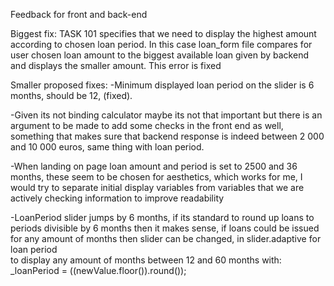 
Feedback for front and back-end

Biggest fix:
TASK 101 specifies that we need to display the highest amount according to chosen loan period.
In this case loan_form file compares for user chosen loan amount to the biggest available loan given by backend and displays the smaller amount.
This error is fixed

Smaller proposed fixes:
-Minimum displayed loan period on the slider is 6 months, should be 12, (fixed).

-Given its not binding calculator maybe its not that important but
there is an argument to be made to add some checks in the front end as well,
something that makes sure that backend response is indeed between 2 000 and 10 000 euros, same thing with loan period.

-When landing on page loan amount and period is set to 2500 and 36 months, these seem to be chosen for aesthetics,
which works for me, I would try to separate initial display variables from variables that we are actively checking information to improve readability

-LoanPeriod slider jumps by 6 months, if its standard to round up loans to periods divisible by 6 months then it makes sense,
if loans could be issued for any amount of months then slider can be changed, in slider.adaptive for loan period  
to display any amount of months between 12 and 60 months with:
_loanPeriod = ((newValue.floor()).round());